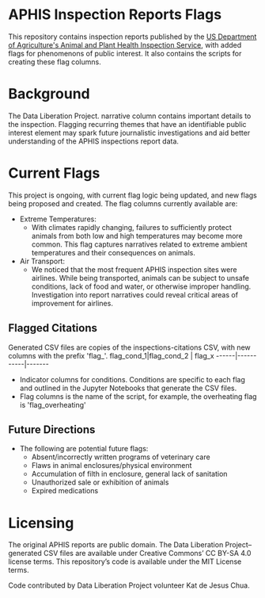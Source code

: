 # APHIS Inspection Reports Flags
This repository contains inspection reports published by the [US Department of Agriculture's Animal and Plant Health Inspection Service]([url](https://www.aphis.usda.gov/aphis/home/)), with added flags for phenomenons of public interest. It also contains the scripts for creating these flag columns. 

# Background
The Data Liberation Project. narrative column contains important details to the inspection. Flagging recurring themes that have an identifiable public interest element may spark future journalistic investigations and aid better understanding of the APHIS inspections report data. 

# Current Flags
This project is ongoing, with current flag logic being updated, and new flags being proposed and created. The flag columns currently available are: 
 * Extreme Temperatures:
   * With climates rapidly changing, failures to sufficiently protect animals from both low and high temperatures may become more common. This flag captures narratives related to extreme ambient temperatures and their consequences on animals.
 * Air Transport:
   * We noticed that the most frequent APHIS inspection sites were airlines. While being transported, animals can be subject to unsafe conditions, lack of food and water, or otherwise improper handling. Investigation into report narratives could reveal critical areas of improvement for airlines.

## Flagged Citations 
Generated CSV files are copies of the inspections-citations CSV, with new columns with the prefix 'flag_'.
flag_cond_1|flag_cond_2 | flag_x
------|-----------|-------

  * Indicator columns for conditions. Conditions are specific to each flag and outlined in the Jupyter Notebooks that generate the CSV files. 
  * Flag columns is the name of the script, for example, the overheating flag is 'flag_overheating'

  
## Future Directions
* The following are potential future flags:
    * Absent/incorrectly written programs of veterinary care
    * Flaws in animal enclosures/physical environment
    * Accumulation of filth in enclosure, general lack of sanitation
    * Unauthorized sale or exhibition of animals
    * Expired medications
      
# Licensing 
The original APHIS reports are public domain. The Data Liberation Project–generated CSV files are available under Creative Commons’ CC BY-SA 4.0 license terms. This repository’s code is available under the MIT License terms.

Code contributed by Data Liberation Project volunteer Kat de Jesus Chua. 
